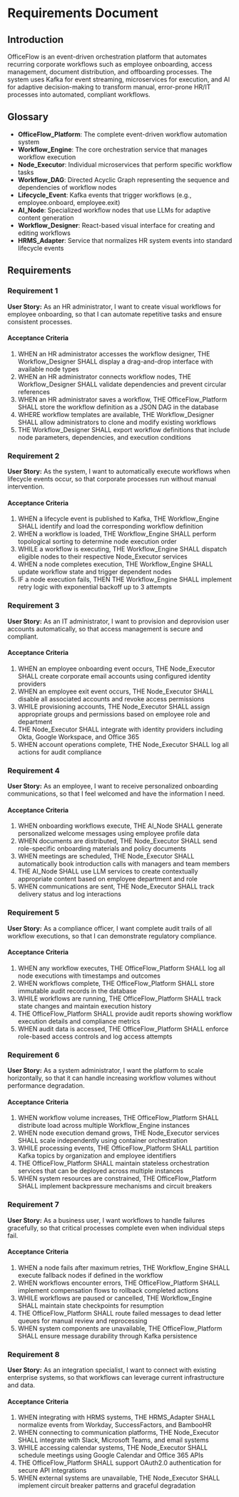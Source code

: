 # Requirements Document

## Introduction

OfficeFlow is an event-driven orchestration platform that automates recurring corporate workflows such as employee onboarding, access management, document distribution, and offboarding processes. The system uses Kafka for event streaming, microservices for execution, and AI for adaptive decision-making to transform manual, error-prone HR/IT processes into automated, compliant workflows.

## Glossary

- **OfficeFlow_Platform**: The complete event-driven workflow automation system
- **Workflow_Engine**: The core orchestration service that manages workflow execution
- **Node_Executor**: Individual microservices that perform specific workflow tasks
- **Workflow_DAG**: Directed Acyclic Graph representing the sequence and dependencies of workflow nodes
- **Lifecycle_Event**: Kafka events that trigger workflows (e.g., employee.onboard, employee.exit)
- **AI_Node**: Specialized workflow nodes that use LLMs for adaptive content generation
- **Workflow_Designer**: React-based visual interface for creating and editing workflows
- **HRMS_Adapter**: Service that normalizes HR system events into standard lifecycle events

## Requirements

### Requirement 1

**User Story:** As an HR administrator, I want to create visual workflows for employee onboarding, so that I can automate repetitive tasks and ensure consistent processes.

#### Acceptance Criteria

1. WHEN an HR administrator accesses the workflow designer, THE Workflow_Designer SHALL display a drag-and-drop interface with available node types
2. WHEN an HR administrator connects workflow nodes, THE Workflow_Designer SHALL validate dependencies and prevent circular references
3. WHEN an HR administrator saves a workflow, THE OfficeFlow_Platform SHALL store the workflow definition as a JSON DAG in the database
4. WHERE workflow templates are available, THE Workflow_Designer SHALL allow administrators to clone and modify existing workflows
5. THE Workflow_Designer SHALL export workflow definitions that include node parameters, dependencies, and execution conditions

### Requirement 2

**User Story:** As the system, I want to automatically execute workflows when lifecycle events occur, so that corporate processes run without manual intervention.

#### Acceptance Criteria

1. WHEN a lifecycle event is published to Kafka, THE Workflow_Engine SHALL identify and load the corresponding workflow definition
2. WHEN a workflow is loaded, THE Workflow_Engine SHALL perform topological sorting to determine node execution order
3. WHILE a workflow is executing, THE Workflow_Engine SHALL dispatch eligible nodes to their respective Node_Executor services
4. WHEN a node completes execution, THE Workflow_Engine SHALL update workflow state and trigger dependent nodes
5. IF a node execution fails, THEN THE Workflow_Engine SHALL implement retry logic with exponential backoff up to 3 attempts

### Requirement 3

**User Story:** As an IT administrator, I want to provision and deprovision user accounts automatically, so that access management is secure and compliant.

#### Acceptance Criteria

1. WHEN an employee onboarding event occurs, THE Node_Executor SHALL create corporate email accounts using configured identity providers
2. WHEN an employee exit event occurs, THE Node_Executor SHALL disable all associated accounts and revoke access permissions
3. WHILE provisioning accounts, THE Node_Executor SHALL assign appropriate groups and permissions based on employee role and department
4. THE Node_Executor SHALL integrate with identity providers including Okta, Google Workspace, and Office 365
5. WHEN account operations complete, THE Node_Executor SHALL log all actions for audit compliance

### Requirement 4

**User Story:** As an employee, I want to receive personalized onboarding communications, so that I feel welcomed and have the information I need.

#### Acceptance Criteria

1. WHEN onboarding workflows execute, THE AI_Node SHALL generate personalized welcome messages using employee profile data
2. WHEN documents are distributed, THE Node_Executor SHALL send role-specific onboarding materials and policy documents
3. WHEN meetings are scheduled, THE Node_Executor SHALL automatically book introduction calls with managers and team members
4. THE AI_Node SHALL use LLM services to create contextually appropriate content based on employee department and role
5. WHEN communications are sent, THE Node_Executor SHALL track delivery status and log interactions

### Requirement 5

**User Story:** As a compliance officer, I want complete audit trails of all workflow executions, so that I can demonstrate regulatory compliance.

#### Acceptance Criteria

1. WHEN any workflow executes, THE OfficeFlow_Platform SHALL log all node executions with timestamps and outcomes
2. WHEN workflows complete, THE OfficeFlow_Platform SHALL store immutable audit records in the database
3. WHILE workflows are running, THE OfficeFlow_Platform SHALL track state changes and maintain execution history
4. THE OfficeFlow_Platform SHALL provide audit reports showing workflow execution details and compliance metrics
5. WHEN audit data is accessed, THE OfficeFlow_Platform SHALL enforce role-based access controls and log access attempts

### Requirement 6

**User Story:** As a system administrator, I want the platform to scale horizontally, so that it can handle increasing workflow volumes without performance degradation.

#### Acceptance Criteria

1. WHEN workflow volume increases, THE OfficeFlow_Platform SHALL distribute load across multiple Workflow_Engine instances
2. WHEN node execution demand grows, THE Node_Executor services SHALL scale independently using container orchestration
3. WHILE processing events, THE OfficeFlow_Platform SHALL partition Kafka topics by organization and employee identifiers
4. THE OfficeFlow_Platform SHALL maintain stateless orchestration services that can be deployed across multiple instances
5. WHEN system resources are constrained, THE OfficeFlow_Platform SHALL implement backpressure mechanisms and circuit breakers

### Requirement 7

**User Story:** As a business user, I want workflows to handle failures gracefully, so that critical processes complete even when individual steps fail.

#### Acceptance Criteria

1. WHEN a node fails after maximum retries, THE Workflow_Engine SHALL execute fallback nodes if defined in the workflow
2. WHEN workflows encounter errors, THE OfficeFlow_Platform SHALL implement compensation flows to rollback completed actions
3. WHILE workflows are paused or cancelled, THE Workflow_Engine SHALL maintain state checkpoints for resumption
4. THE OfficeFlow_Platform SHALL route failed messages to dead letter queues for manual review and reprocessing
5. WHEN system components are unavailable, THE OfficeFlow_Platform SHALL ensure message durability through Kafka persistence

### Requirement 8

**User Story:** As an integration specialist, I want to connect with existing enterprise systems, so that workflows can leverage current infrastructure and data.

#### Acceptance Criteria

1. WHEN integrating with HRMS systems, THE HRMS_Adapter SHALL normalize events from Workday, SuccessFactors, and BambooHR
2. WHEN connecting to communication platforms, THE Node_Executor SHALL integrate with Slack, Microsoft Teams, and email systems
3. WHILE accessing calendar systems, THE Node_Executor SHALL schedule meetings using Google Calendar and Office 365 APIs
4. THE OfficeFlow_Platform SHALL support OAuth2.0 authentication for secure API integrations
5. WHEN external systems are unavailable, THE Node_Executor SHALL implement circuit breaker patterns and graceful degradation
